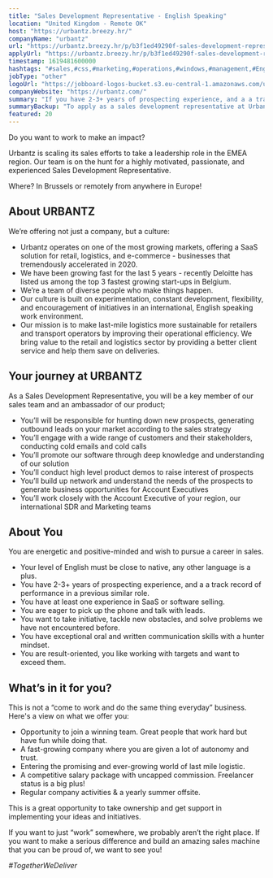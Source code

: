 ```yaml
---
title: "Sales Development Representative - English Speaking"
location: "United Kingdom - Remote OK"
host: "https://urbantz.breezy.hr/"
companyName: "urbantz"
url: "https://urbantz.breezy.hr/p/b3f1ed49290f-sales-development-representative-english-speaking"
applyUrl: "https://urbantz.breezy.hr/p/b3f1ed49290f-sales-development-representative-english-speaking/apply"
timestamp: 1619481600000
hashtags: "#sales,#css,#marketing,#operations,#windows,#management,#English"
jobType: "other"
logoUrl: "https://jobboard-logos-bucket.s3.eu-central-1.amazonaws.com/urbantz"
companyWebsite: "https://urbantz.com/"
summary: "If you have 2-3+ years of prospecting experience, and a a track record of performance in a previous similar role, Urbantz is looking for someone with your knowledge."
summaryBackup: "To apply as a sales development representative at Urbantz, you preferably need to have some knowledge of: #sales, #css, #marketing."
featured: 20
---
```


Do you want to work to make an impact?

Urbantz is scaling its sales efforts to take a leadership role in the EMEA region. Our team is on the hunt for a highly motivated, passionate, and experienced Sales Development Representative.

Where? In Brussels or remotely from anywhere in Europe!

## About URBANTZ

We’re offering not just a company, but a culture:

*   Urbantz operates on one of the most growing markets, offering a SaaS solution for retail, logistics, and e-commerce - businesses that tremendously accelerated in 2020.
*   We have been growing fast for the last 5 years - recently Deloitte has listed us among the top 3 fastest growing start-ups in Belgium.
*   We’re a team of diverse people who make things happen.
*   Our culture is built on experimentation, constant development, flexibility, and encouragement of initiatives in an international, English speaking work environment.
*   Our mission is to make last-mile logistics more sustainable for retailers and transport operators by improving their operational efficiency. We bring value to the retail and logistics sector by providing a better client service and help them save on deliveries.

## Your journey at URBANTZ

As a Sales Development Representative, you will be a key member of our sales team and an ambassador of our product;

*   You’ll will be responsible for hunting down new prospects, generating outbound leads on your market according to the sales strategy
*   You’ll engage with a wide range of customers and their stakeholders, conducting cold emails and cold calls
*   You’ll promote our software through deep knowledge and understanding of our solution
*   You’ll conduct high level product demos to raise interest of prospects
*   You’ll build up network and understand the needs of the prospects to generate business opportunities for Account Executives
*   You’ll work closely with the Account Executive of your region, our international SDR and Marketing teams

## About You

You are energetic and positive-minded and wish to pursue a career in sales.

*   Your level of English must be close to native, any other language is a plus.
*   You have 2-3+ years of prospecting experience, and a a track record of performance in a previous similar role.
*   You have at least one experience in SaaS or software selling.
*   You are eager to pick up the phone and talk with leads.
*   You want to take initiative, tackle new obstacles, and solve problems we have not encountered before.
*   You have exceptional oral and written communication skills with a hunter mindset.
*   You are result-oriented, you like working with targets and want to exceed them.

## What’s in it for you?

This is not a “come to work and do the same thing everyday” business. Here's a view on what we offer you:

*   Opportunity to join a winning team. Great people that work hard but have fun while doing that.
*   A fast-growing company where you are given a lot of autonomy and trust.
*   Entering the promising and ever-growing world of last mile logistic.
*   A competitive salary package with uncapped commission. Freelancer status is a big plus!
*   Regular company activities & a yearly summer offsite.

This is a great opportunity to take ownership and get support in implementing your ideas and initiatives.

If you want to just “work” somewhere, we probably aren’t the right place. If you want to make a serious difference and build an amazing sales machine that you can be proud of, we want to see you!

_#TogetherWeDeliver_
